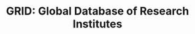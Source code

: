 ---
bigquery: https://console.cloud.google.com/marketplace/product/digitalscience-public/grid-ac-database
contributors: Digital Science & Research Solutions Ltd
cost: None
description: 'GRID is a free and openly available global database of over 100,000
  research-related organisations, including healthcare organizations, companies, governments,
  non-profits, each provided with a unique and persistent identifier. In addition
  to IDs and names, the data is augmented with with locations, addresses, hierarchical
  structures and much more.


  Open IDs such as GeoNames IDs, NUTS3 regions, WikiData IDs, CrossRef Open Funder
  Registry IDs, ISNI and link to country specific IDs like UCAS codes, UKPRN numbers,
  HESA codes are used. '
documentation: 'https://www.grid.ac/pages/policies '
last_edit: Fri, 03 Dec 2021 12:18:11 GMT
location: https://www.grid.ac/
maintained_by: contact@grid.ac, Digital Science
shortname: grid
tags:
- disambiguation
- geography
- institutions
terms_of_use: CC0 Creative Commons license
title: 'GRID: Global Database of Research Institutes '
uuid: fbd6c408-e2b1-4581-8cdb-e1bca46146f7
versioning: 'yes'
---